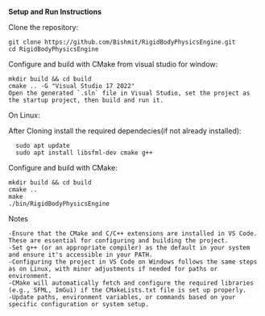 **Setup and Run Instructions**

  Clone the repository:
  
    git clone https://github.com/Bishmit/RigidBodyPhysicsEngine.git
    cd RigidBodyPhysicsEngine

Configure and build with CMake from visual studio for window: 

    mkdir build && cd build
    cmake .. -G "Visual Studio 17 2022"
    Open the generated `.sln` file in Visual Studio, set the project as the startup project, then build and run it.

On Linux:

After Cloning install the required dependecies(if not already installed):

      sudo apt update
      sudo apt install libsfml-dev cmake g++

Configure and build with CMake:

    mkdir build && cd build
    cmake ..
    make 
    ./bin/RigidBodyPhysicsEngine

Notes

    -Ensure that the CMake and C/C++ extensions are installed in VS Code. These are essential for configuring and building the project.
    -Set g++ (or an appropriate compiler) as the default in your system and ensure it's accessible in your PATH.
    -Configuring the project in VS Code on Windows follows the same steps as on Linux, with minor adjustments if needed for paths or environment.
    -CMake will automatically fetch and configure the required libraries (e.g., SFML, ImGui) if the CMakeLists.txt file is set up properly.
    -Update paths, environment variables, or commands based on your specific configuration or system setup.
